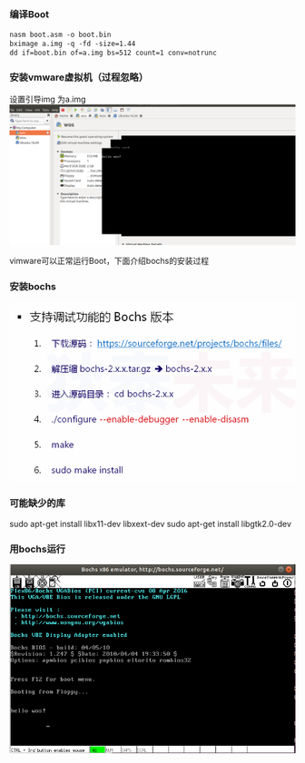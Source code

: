 
### 编译Boot
```
nasm boot.asm -o boot.bin  
bximage a.img -q -fd -size=1.44  
dd if=boot.bin of=a.img bs=512 count=1 conv=notrunc  
```

### 安装vmware虚拟机（过程忽略）
设置引导img 为a.img
![应用截图](pic/2.png)

vimware可以正常运行Boot，下面介绍bochs的安装过程

### 安装bochs
![应用截图](pic/1.png)

### 可能缺少的库
sudo apt-get install libx11-dev libxext-dev
sudo apt-get install libgtk2.0-dev

### 用bochs运行
![应用截图](pic/3.png)
